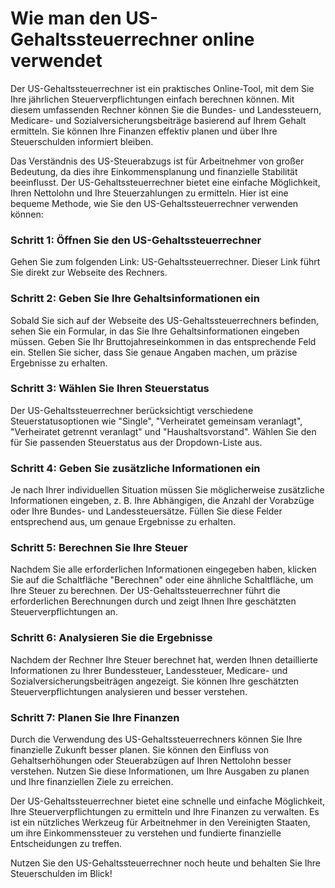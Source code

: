 Wie man den US-Gehaltssteuerrechner online verwendet
====================================================

Der US-Gehaltssteuerrechner ist ein praktisches Online-Tool, mit dem Sie Ihre jährlichen Steuerverpflichtungen einfach berechnen können. Mit diesem umfassenden Rechner können Sie die Bundes- und Landessteuern, Medicare- und Sozialversicherungsbeiträge basierend auf Ihrem Gehalt ermitteln. Sie können Ihre Finanzen effektiv planen und über Ihre Steuerschulden informiert bleiben.

Das Verständnis des US-Steuerabzugs ist für Arbeitnehmer von großer Bedeutung, da dies ihre Einkommensplanung und finanzielle Stabilität beeinflusst. Der US-Gehaltssteuerrechner bietet eine einfache Möglichkeit, Ihren Nettolohn und Ihre Steuerzahlungen zu ermitteln. Hier ist eine bequeme Methode, wie Sie den US-Gehaltssteuerrechner verwenden können:

### Schritt 1: Öffnen Sie den US-Gehaltssteuerrechner 

Gehen Sie zum folgenden Link: US-Gehaltssteuerrechner. Dieser Link führt Sie direkt zur Webseite des Rechners.

### Schritt 2: Geben Sie Ihre Gehaltsinformationen ein

Sobald Sie sich auf der Webseite des US-Gehaltssteuerrechners befinden, sehen Sie ein Formular, in das Sie Ihre Gehaltsinformationen eingeben müssen. Geben Sie Ihr Bruttojahreseinkommen in das entsprechende Feld ein. Stellen Sie sicher, dass Sie genaue Angaben machen, um präzise Ergebnisse zu erhalten.

### Schritt 3: Wählen Sie Ihren Steuerstatus

Der US-Gehaltssteuerrechner berücksichtigt verschiedene Steuerstatusoptionen wie "Single", "Verheiratet gemeinsam veranlagt", "Verheiratet getrennt veranlagt" und "Haushaltsvorstand". Wählen Sie den für Sie passenden Steuerstatus aus der Dropdown-Liste aus.

### Schritt 4: Geben Sie zusätzliche Informationen ein

Je nach Ihrer individuellen Situation müssen Sie möglicherweise zusätzliche Informationen eingeben, z. B. Ihre Abhängigen, die Anzahl der Vorabzüge oder Ihre Bundes- und Landessteuersätze. Füllen Sie diese Felder entsprechend aus, um genaue Ergebnisse zu erhalten.

### Schritt 5: Berechnen Sie Ihre Steuer

Nachdem Sie alle erforderlichen Informationen eingegeben haben, klicken Sie auf die Schaltfläche "Berechnen" oder eine ähnliche Schaltfläche, um Ihre Steuer zu berechnen. Der US-Gehaltssteuerrechner führt die erforderlichen Berechnungen durch und zeigt Ihnen Ihre geschätzten Steuerverpflichtungen an.

### Schritt 6: Analysieren Sie die Ergebnisse

Nachdem der Rechner Ihre Steuer berechnet hat, werden Ihnen detaillierte Informationen zu Ihrer Bundessteuer, Landessteuer, Medicare- und Sozialversicherungsbeiträgen angezeigt. Sie können Ihre geschätzten Steuerverpflichtungen analysieren und besser verstehen.

### Schritt 7: Planen Sie Ihre Finanzen

Durch die Verwendung des US-Gehaltssteuerrechners können Sie Ihre finanzielle Zukunft besser planen. Sie können den Einfluss von Gehaltserhöhungen oder Steuerabzügen auf Ihren Nettolohn besser verstehen. Nutzen Sie diese Informationen, um Ihre Ausgaben zu planen und Ihre finanziellen Ziele zu erreichen.

Der US-Gehaltssteuerrechner bietet eine schnelle und einfache Möglichkeit, Ihre Steuerverpflichtungen zu ermitteln und Ihre Finanzen zu verwalten. Es ist ein nützliches Werkzeug für Arbeitnehmer in den Vereinigten Staaten, um ihre Einkommenssteuer zu verstehen und fundierte finanzielle Entscheidungen zu treffen.

Nutzen Sie den US-Gehaltssteuerrechner noch heute und behalten Sie Ihre Steuerschulden im Blick!